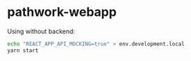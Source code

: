 # pathwork-webapp

Using without backend:
```bash
echo "REACT_APP_API_MOCKING=true" > env.development.local
yarn start
```
